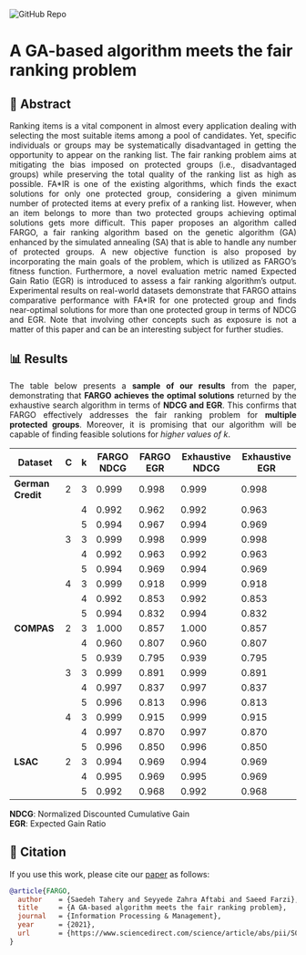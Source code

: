 ![GitHub Repo](https://img.shields.io/badge/Research-Paper-blue)
# **A GA-based algorithm meets the fair ranking problem**
## 📜 Abstract
<p align="justify">
Ranking items is a vital component in almost every application dealing with selecting the most
suitable items among a pool of candidates. Yet, specific individuals or groups may be systematically
disadvantaged in getting the opportunity to appear on the ranking list. The fair ranking
problem aims at mitigating the bias imposed on protected groups (i.e., disadvantaged groups)
while preserving the total quality of the ranking list as high as possible. FA*IR is one of the
existing algorithms, which finds the exact solutions for only one protected group, considering a
given minimum number of protected items at every prefix of a ranking list. However, when an
item belongs to more than two protected groups achieving optimal solutions gets more difficult.
This paper proposes an algorithm called FARGO, a fair ranking algorithm based on the genetic
algorithm (GA) enhanced by the simulated annealing (SA) that is able to handle any number of
protected groups. A new objective function is also proposed by incorporating the main goals of
the problem, which is utilized as FARGO’s fitness function. Furthermore, a novel evaluation
metric named Expected Gain Ratio (EGR) is introduced to assess a fair ranking algorithm’s output.
Experimental results on real-world datasets demonstrate that FARGO attains comparative performance
with FA*IR for one protected group and finds near-optimal solutions for more than one
protected group in terms of NDCG and EGR. Note that involving other concepts such as exposure
is not a matter of this paper and can be an interesting subject for further studies.
</p>

## 📊 Results
<p align="justify">
The table below presents a <strong>sample of our results</strong> from the paper, demonstrating that <strong>FARGO achieves the optimal solutions</strong> returned by the exhaustive search algorithm in terms of <strong>NDCG and EGR</strong>. This confirms that FARGO effectively addresses the fair ranking problem for  <strong>multiple protected groups</strong>. Moreover, it is promising that our algorithm will be capable of finding feasible solutions for <em>higher values of k</em>.
</p>

| Dataset      | C  | k  | **FARGO NDCG** | **FARGO EGR** | **Exhaustive NDCG** | **Exhaustive EGR** |
|-------------|----|----|---------------|--------------|--------------------|-------------------|
| **German Credit** | 2  | 3  | 0.999 | 0.998 | 0.999 | 0.998 |
|             |   | 4  | 0.992 | 0.962 | 0.992 | 0.963 |
|             |    | 5  | 0.994 | 0.967 | 0.994 | 0.969 |
|             | 3  | 3  | 0.999 | 0.998 | 0.999 | 0.998 |
|             |    | 4  | 0.992 | 0.963 | 0.992 | 0.963 |
|             |    | 5  | 0.994 | 0.969 | 0.994 | 0.969 |
|             | 4  | 3  | 0.999 | 0.918 | 0.999 | 0.918 |
|             |    | 4  | 0.992 | 0.853 | 0.992 | 0.853 |
|             |    | 5  | 0.994 | 0.832 | 0.994 | 0.832 |
| **COMPAS**  | 2  | 3  | 1.000 | 0.857 | 1.000 | 0.857 |
|             |    | 4  | 0.960 | 0.807 | 0.960 | 0.807 |
|             |    | 5  | 0.939 | 0.795 | 0.939 | 0.795 |
|             | 3  | 3  | 0.999 | 0.891 | 0.999 | 0.891 |
|             |    | 4  | 0.997 | 0.837 | 0.997 | 0.837 |
|             |    | 5  | 0.996 | 0.813 | 0.996 | 0.813 |
|             | 4  | 3  | 0.999 | 0.915 | 0.999 | 0.915 |
|             |    | 4  | 0.997 | 0.870 | 0.997 | 0.870 |
|             |    | 5  | 0.996 | 0.850 | 0.996 | 0.850 |
| **LSAC**   | 2  | 3  | 0.994 | 0.969 | 0.994 | 0.969 |
|             |    | 4  | 0.995 | 0.969 | 0.995 | 0.969 |
|             |    | 5  | 0.992 | 0.968 | 0.992 | 0.968 |

<p align="justify">
  <strong>NDCG</strong>: Normalized Discounted Cumulative Gain<br>
  <strong>EGR</strong>: Expected Gain Ratio
</p>

## 📌 Citation

If you use this work, please cite our [paper](https://www.sciencedirect.com/science/article/abs/pii/S0306457321001953) as follows:

```bibtex
@article{FARGO,
  author    = {Saedeh Tahery and Seyyede Zahra Aftabi and Saeed Farzi},
  title     = {A GA-based algorithm meets the fair ranking problem},
  journal   = {Information Processing & Management},
  year      = {2021},
  url       = {https://www.sciencedirect.com/science/article/abs/pii/S0306457321001953}
}
```
